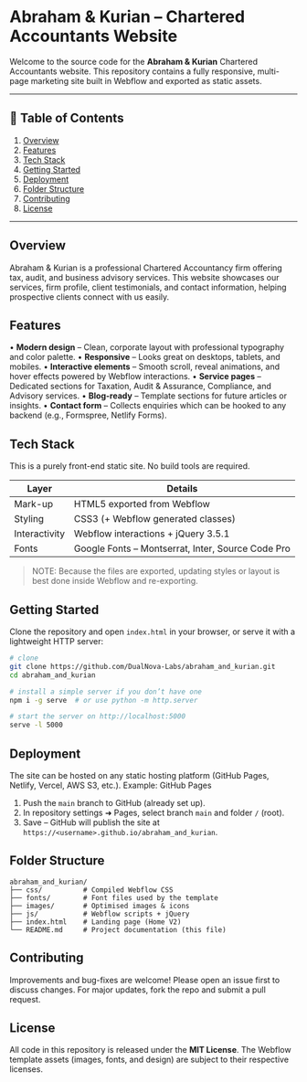 # Abraham & Kurian – Chartered Accountants Website

Welcome to the source code for the **Abraham & Kurian** Chartered Accountants website. This repository contains a fully responsive, multi-page marketing site built in Webflow and exported as static assets.

---

## 📑 Table of Contents
1. [Overview](#overview)
2. [Features](#features)
3. [Tech Stack](#tech-stack)
4. [Getting Started](#getting-started)
5. [Deployment](#deployment)
6. [Folder Structure](#folder-structure)
7. [Contributing](#contributing)
8. [License](#license)

---

## Overview
Abraham & Kurian is a professional Chartered Accountancy firm offering tax, audit, and business advisory services. This website showcases our services, firm profile, client testimonials, and contact information, helping prospective clients connect with us easily.

## Features
• **Modern design** – Clean, corporate layout with professional typography and color palette.
• **Responsive** – Looks great on desktops, tablets, and mobiles.
• **Interactive elements** – Smooth scroll, reveal animations, and hover effects powered by Webflow interactions.
• **Service pages** – Dedicated sections for Taxation, Audit & Assurance, Compliance, and Advisory services.
• **Blog-ready** – Template sections for future articles or insights.
• **Contact form** – Collects enquiries which can be hooked to any backend (e.g., Formspree, Netlify Forms).

## Tech Stack
This is a purely front-end static site. No build tools are required.

| Layer | Details |
|-------|---------|
| Mark-up | HTML5 exported from Webflow |
| Styling | CSS3 (+ Webflow generated classes) |
| Interactivity | Webflow interactions + jQuery 3.5.1 |
| Fonts | Google Fonts – Montserrat, Inter, Source Code Pro |

> NOTE: Because the files are exported, updating styles or layout is best done inside Webflow and re-exporting.

## Getting Started
Clone the repository and open `index.html` in your browser, or serve it with a lightweight HTTP server:

```bash
# clone
git clone https://github.com/DualNova-Labs/abraham_and_kurian.git
cd abraham_and_kurian

# install a simple server if you don’t have one
npm i -g serve  # or use python -m http.server

# start the server on http://localhost:5000
serve -l 5000
```

## Deployment
The site can be hosted on any static hosting platform (GitHub Pages, Netlify, Vercel, AWS S3, etc.). Example: GitHub Pages

1. Push the `main` branch to GitHub (already set up).
2. In repository settings ➜ Pages, select branch `main` and folder `/` (root).
3. Save – GitHub will publish the site at `https://<username>.github.io/abraham_and_kurian`.

## Folder Structure
```
abraham_and_kurian/
├── css/          # Compiled Webflow CSS
├── fonts/        # Font files used by the template
├── images/       # Optimised images & icons
├── js/           # Webflow scripts + jQuery
├── index.html    # Landing page (Home V2)
└── README.md     # Project documentation (this file)
```

## Contributing
Improvements and bug-fixes are welcome! Please open an issue first to discuss changes. For major updates, fork the repo and submit a pull request.

## License
All code in this repository is released under the **MIT License**. The Webflow template assets (images, fonts, and design) are subject to their respective licenses.